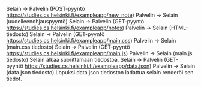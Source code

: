 Selain -> Palvelin (POST-pyyntö https://studies.cs.helsinki.fi/exampleapp/new_note)
Palvelin -> Selain (uudelleenohjauspyyntö)
Selain -> Palvelin (GET-pyyntö https://studies.cs.helsinki.fi/exampleapp/notes)
Palvelin -> Selain (HTML-tiedosto)
Selain -> Palvelin (GET-pyyntö https://studies.cs.helsinki.fi/exampleapp/main.css)
Palvelin -> Selain (main.css tiedosto)
Selain -> Palvelin (GET-pyyntö https://studies.cs.helsinki.fi/exampleapp/main.js)
Palvelin -> Selain (main.js tiedosto)
Selain alkaa suorittamaan tiedostoa.
Selain -> Palvelin (GET-pyyntö https://studies.cs.helsinki.fi/exampleapp/data.json)
Palvelin -> Selain (data.json tiedosto)
Lopuksi data.json tiedoston ladattua selain renderöi sen tiedot.

